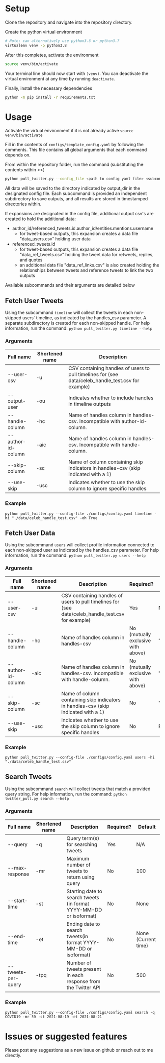 # Setup
Clone the repository and navigate into the repository directory. 

Create the python virtual environment
```bash
# Note: can alternatively use python3.6 or python3.7
virtualenv venv -p python3.8
```

After this completes, activate the environment
```bash
source venv/bin/activate
```
Your terminal line should now start with `(venv)`. 
You can deactivate the virtual environment at any time by running `deactivate`.  

Finally, install the necessary dependencies
```bash
python -m pip install -r requirements.txt
```

# Usage

Activate the virtual environment if it is not already active `source venv/bin/activate`

Fill in the contents of `configs/template_config.yaml` by following the comments.
This file contains all global arguments that each command depends on.

From within the repository folder, run the command (substituting the contents within <>)
```bash
python pull_twitter.py --config_file <path to config yaml file> <subcommand> <subcommand arguments>
```

All data will be saved to the directory indicated by output_dir in the designated config file.  Each subcommand is provided an independent subdirectory to save outputs, and all results are stored in timestamped directories within.

If expansions are designated in the config file, additional output csv's are created to hold the additional data:
* author_id/referenced_tweets.id.author_id/entities.mentions.username
	* for tweet-based outputs, this expansion creates a data file "data_users.csv" holding user data
* referenced_tweets.id
	* for tweet-based outputs, this expansion creates a data file "data_ref_tweets.csv" holding the tweet data for retweets, replies, and quotes
	* an additional data file "data_ref_links.csv" is also created holding the relationships between tweets and reference tweets to link the two outputs

Available subcommands and their arguments are detailed below
## Fetch User Tweets

Using the subcommand `timeline` will collect the tweets in each non-skipped users' timeline, as indicated by the handles_csv parameter.  A separate subdirectory is created for each non-skipped handle.
For help information, run the command:
```python pull_twitter.py timeline --help```

### Arguments
| Full name | Shortened name | Description |
| --------- | -------------- | ----------- |
| --user-csv | -u | CSV containing handles of users to pull timelines for (see data/celeb_handle_test.csv for example) | Yes | N/A |
| --output-user | -ou | Indicates whether to include handles in timeline outputs | No | False |
| --handle-column | -hc | Name of handles column in handles-csv. Incompatible with author-id-column. | No (mutually exclusive with above) | "handle" |
| --author-id-column | -aic | Name of handles column in handles-csv. Incompatible with handle-column. | No (mutually exclusive with above) | "author_id" |
| --skip-column | -sc | Name of column containing skip indicators in handles-csv (skip indicated with a 1) | No | "skip" |
| --use-skip | -usc | Indicates whether to use the skip column to ignore specific handles | No |  |

### Example
```python pull_twitter.py --config-file ./configs/config.yaml timeline -hi "./data/celeb_handle_test.csv" -oh True```

## Fetch User Data

Using the subcommand `users` will collect profile information connected to each non-skipped user as indicated by the handles_csv parameter.
For help information, run the command:
```python pull_twitter.py users --help```

### Arguments
| Full name | Shortened name | Description | Required? | Default |
| --------- | -------------- | ----------- | --------- | ------- |
| --user-csv | -u | CSV containing handles of users to pull timelines for (see data/celeb_handle_test.csv for example) | Yes | N/A |
| --handle-column | -hc | Name of handles column in handles-csv | No (mutually exclusive with above) | "handle" |
| --author-id-column | -aic | Name of handles column in handles-csv. Incompatible with handle-column. | No (mutually exclusive with above) | "author_id" |
| --skip-column | -sc | Name of column containing skip indicators in handles-csv (skip indicated with a 1) | No | "skip" |
| --use-skip | -usc | Indicates whether to use the skip column to ignore specific handles | No | False |

### Example
```python pull_twitter.py --config-file ./configs/config.yaml users -hi "./data/celeb_handle_test.csv"```

## Search Tweets

Using the subcommand `search` will collect tweets that match a provided query string.
For help information, run the command:
```python twitter_pull.py search --help```

### Arguments
| Full name | Shortened name | Description | Required? | Default |
| --------- | -------------- | ----------- | --------- | ------- |
| --query   |       -q       | Query term(s) for searching tweets | Yes | N/A |
| --max-response | -mr | Maximum number of tweets to return using query | No | 100 |
| --start-time | -st | Starting date to search tweets (in format YYYY-MM-DD or isoformat) | No | None |
| --end-time | -et | Ending date to search tweets(in format YYYY-MM-DD or isoformat) | No | None (Current time) |
| --tweets-per-query | -tpq | Number of tweets present in each response from the Twitter API | No | 500 |


### Example
```python pull_twitter.py --config-file ./configs/config.yaml search -q COVID19 -mr 50 -st 2021-08-19 -et 2021-08-21```

# Issues or suggested features
Please post any suggestions as a new issue on github or reach out to me directly.  
